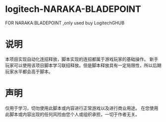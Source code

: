 # logitech-NARAKA-BLADEPOINT
FOR NARAKA:BLADEPOINT ,only used buy LogitechGHUB
# 说明
本项目实现自动化连招释放，脚本实现的连招都属于游戏玩家的基础操作。
新手玩家可以使用该项目脚本学习联招释放。但是脚本释放具有一定局限性，所以后期玩家水平都会高于脚本。
# 声明
仅用于学习，切勿使用此脚本或内容进行正常游戏以及进行商业用途。
在您使用此脚本或内容出现的任何风险由您个人或组织承担，一切于作者无关。
